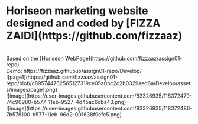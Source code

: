<h1> Horiseon marketing website designed and coded by [FIZZA ZAIDI](https://github.com/fizzaaz)</h1><br>
Based on the [Horiseon WebPage](https://github.com/fizzaaz/assign01-repo)<br>
Demo: https://fizzaaz.github.io/assign01-repo/Develop/<br>
![page1](https://github.com/fizzaaz/assign01-repo/blob/c895744762565127319ce05a0bc2c2b0329aed6a/Develop/assets/images/page1.png)<br>
![image](https://user-images.githubusercontent.com/83326935/118372479-74c90980-b577-11eb-9527-4d45ac6cba43.png)<br>
![image](https://user-images.githubusercontent.com/83326935/118372486-7b578100-b577-11eb-96d2-001638f9efc5.png)<br>

